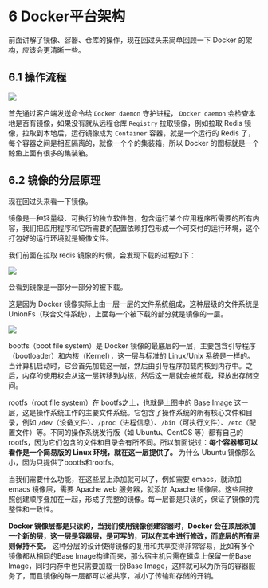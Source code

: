 # 6 Docker平台架构

前面讲解了镜像、容器、仓库的操作，现在回过头来简单回顾一下 Docker 的架构，应该会更清晰一些。

## 6.1 操作流程

![](http://p4ui.toweydoc.tech:20080/images/stydocs/2024012223300.fb3b0021.png)

首先通过客户端发送命令给 `Docker daemon` 守护进程， `Docker daemon` 会检查本地是否有镜像，如果没有就从远程仓库 `Registry` 拉取镜像，例如拉取 Redis 镜像，拉取到本地后，运行镜像成为 `Container` 容器，就是一个运行的 Redis 了，每个容器之间是相互隔离的，就像一个个的集装箱，所以 Docker 的图标就是一个鲸鱼上面有很多的集装箱。


##  6.2 镜像的分层原理

现在回过头来看一下镜像。

镜像是一种轻量级、可执行的独立软件包，包含运行某个应用程序所需要的所有内容，我们把应用程序和它所需要的配置依赖打包形成一个可交付的运行环境，这个打包好的运行环境就是镜像文件。

  

我们前面在拉取 redis 镜像的时候，会发现下载的过程如下：

![](http://p4ui.toweydoc.tech:20080/images/stydocs/20240130231334.15d8edbd.jpg)

会看到镜像是一部分一部分的被下载。

这是因为 Docker 镜像实际上由一层一层的文件系统组成，这种层级的文件系统是 UnionFs（联合文件系统），上面每一个被下载的部分就是镜像的一层。

  

![](http://p4ui.toweydoc.tech:20080/images/stydocs/20240131214700.470a8841.jpg)

bootfs（boot file system）是 Docker 镜像的最底层的一层，主要包含引导程序（bootloader）和内核（Kernel），这一层与标准的 Linux/Unix 系统是一样的。当计算机启动时，它会首先加载这一层，然后由引导程序加载内核到内存中。之后，内存的使用权会从这一层转移到内核，然后这一层就会被卸载，释放出存储空间。

rootfs（root file system）在 bootfs之上，也就是上图中的 Base Image 这一层，这是操作系统工作的主要文件系统。它包含了操作系统的所有核心文件和目录，例如 `/dev`（设备文件）、`/proc`（进程信息）、`/bin`（可执行文件）、`/etc`（配置文件）等。不同的操作系统发行版（如 Ubuntu、CentOS 等）都有自己的 rootfs，因为它们包含的文件和目录会有所不同。所以前面说过：**每个容器都可以看作是一个简易版的 Linux 环境，就在这一层提供了。** 为什么 Ubuntu 镜像那么小，因为只提供了bootfs和rootfs。

当我们需要什么功能，在这些层上添加就可以了，例如需要 emacs，就添加 emacs 镜像层，需要 Apache web 服务器，就添加 Apache 镜像层。这些层按照创建顺序叠加在一起，形成了完整的镜像。每一层都是只读的，保证了镜像的完整性和一致性。

**Docker 镜像层都是只读的，当我们使用镜像创建容器时，Docker 会在顶层添加一个新的层，这一层是容器层，是可写的，可以在其中进行修改，而底层的所有层则保持不变。** 这种分层的设计使得镜像的复用和共享变得非常容易，比如有多个镜像都从相同的Base Image构建而来，那么宿主机只需在磁盘上保留一份Base Image，同时内存中也只需要加载一份Base Image，这样就可以为所有的容器服务了，而且镜像的每一层都可以被共享，减小了传输和存储的开销。